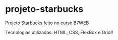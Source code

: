 # projeto-starbucks

Projeto Starbucks feito no curso B7WEB

Tecnologias utilizadas: HTML, CSS, FlexBox e Grid!!
